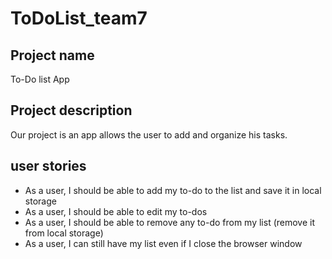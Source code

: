 # ToDoList_team7

## Project name
To-Do list App

## Project description
Our project is an app allows the user to add and organize his tasks.

##  user stories
* As a user, I should be able to add my to-do to the list and save it in local storage
* As a user, I should be able to edit my to-dos
* As a user, I should be able to remove any to-do from my list (remove it from local storage)
* As a user, I can still have my list even if I close the browser window


